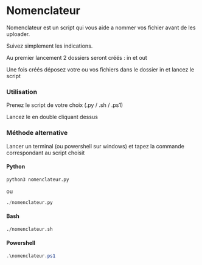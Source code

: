 # Nomenclateur

Nomenclateur est un script qui vous aide a nommer vos fichier avant de les uploader.

Suivez simplement les indications.

Au premier lancement 2 dossiers seront créés : in et out

Une fois créés déposez votre ou vos fichiers dans le dossier in et lancez le script

### Utilisation
Prenez le script de votre choix (.py / .sh / .ps1)

Lancez le en double cliquant dessus

### Méthode alternative
Lancer un terminal (ou powershell sur windows) et tapez la commande correspondant au script choisit

#### Python
```python
python3 nomenclateur.py
```
ou
```python
./nomenclateur.py
```

#### Bash

```bash
./nomenclateur.sh
```

#### Powershell

```powershell
.\nomenclateur.ps1
```
